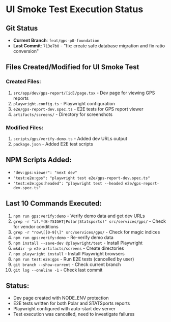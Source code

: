 # UI Smoke Test Execution Status

## Git Status
- **Current Branch**: `feat/gps-p0-foundation`
- **Last Commit**: `713e7b0` - "fix: create safe database migration and fix ratio conversion"

## Files Created/Modified for UI Smoke Test

### Created Files:
1. `src/app/dev/gps-report/[id]/page.tsx` - Dev page for viewing GPS reports
2. `playwright.config.ts` - Playwright configuration
3. `e2e/gps-report-dev.spec.ts` - E2E tests for GPS report viewer
4. `artifacts/screens/` - Directory for screenshots

### Modified Files:
1. `scripts/gps/verify-demo.ts` - Added dev URLs output
2. `package.json` - Added E2E test scripts

## NPM Scripts Added:
- `"dev:gps:viewer": "next dev"`
- `"test:e2e:gps": "playwright test e2e/gps-report-dev.spec.ts"`
- `"test:e2e:gps:headed": "playwright test --headed e2e/gps-report-dev.spec.ts"`

## Last 10 Commands Executed:
1. `npm run gps:verify:demo` - Verify demo data and get dev URLs
2. `grep -r "if.*(B-?SIGHT|Polar|Statsports)" src/services/gps/` - Check for vendor conditions
3. `grep -r "row\[[0-9]\]" src/services/gps/` - Check for magic indices
4. `npm run gps:verify:demo` - Re-verify demo data
5. `npm install --save-dev @playwright/test` - Install Playwright
6. `mkdir -p e2e artifacts/screens` - Create directories
7. `npx playwright install` - Install Playwright browsers
8. `npm run test:e2e:gps` - Run E2E tests (cancelled by user)
9. `git branch --show-current` - Check current branch
10. `git log --oneline -1` - Check last commit

## Status:
- Dev page created with NODE_ENV protection
- E2E tests written for both Polar and STATSports reports
- Playwright configured with auto-start dev server
- Test execution was cancelled, need to investigate failures

